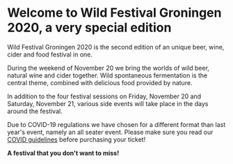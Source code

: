 # Welcome to Wild Festival Groningen 2020, a very special edition

Wild Festival Groningen 2020 is the second edition of an unique beer, wine, cider and food festival in one.

During the weekend of November 20 we bring the worlds of wild beer, natural wine and cider together. Wild spontaneous fermentation is the central theme, combined with delicious food provided by nature.

In addition to the four festival sessions on Friday, November 20 and Saturday, November 21, various side events will take place in the days around the festival.

Due to COVID-19 regulations we have chosen for a different format than last year's event, namely an all seater event. Please make sure you read our [COVID guidelines](/covid-guidelines/) before purchasing your ticket!

**A festival that you don't want to miss!**
